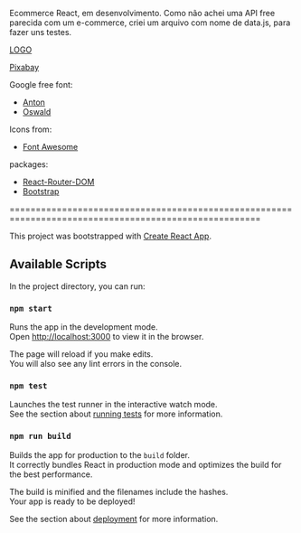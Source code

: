 Ecommerce React, em desenvolvimento.
Como não achei uma API free parecida com um e-commerce, criei um arquivo com nome de data.js, para fazer uns testes.

[LOGO](https://www.iconfinder.com/icons/2571374/energy_forecast_lightning_stormy_weather_icon)

[Pixabay](https://pixabay.com/pt/)

Google free font:

- [Anton](https://fonts.google.com/specimen/Anton)
- [Oswald](https://fonts.google.com/specimen/Oswald)

Icons from:
- [Font Awesome](https://fontawesome.com/)

packages:
- [React-Router-DOM](https://reacttraining.com/react-router/web/guides/quick-start)
- [Bootstrap](https://getbootstrap.com.br/docs/4.1/getting-started/introduction/)

======================================================================================================

This project was bootstrapped with [Create React App](https://github.com/facebook/create-react-app).

## Available Scripts

In the project directory, you can run:

### `npm start`

Runs the app in the development mode.<br />
Open [http://localhost:3000](http://localhost:3000) to view it in the browser.

The page will reload if you make edits.<br />
You will also see any lint errors in the console.

### `npm test`

Launches the test runner in the interactive watch mode.<br />
See the section about [running tests](https://facebook.github.io/create-react-app/docs/running-tests) for more information.

### `npm run build`

Builds the app for production to the `build` folder.<br />
It correctly bundles React in production mode and optimizes the build for the best performance.

The build is minified and the filenames include the hashes.<br />
Your app is ready to be deployed!

See the section about [deployment](https://facebook.github.io/create-react-app/docs/deployment) for more information.
